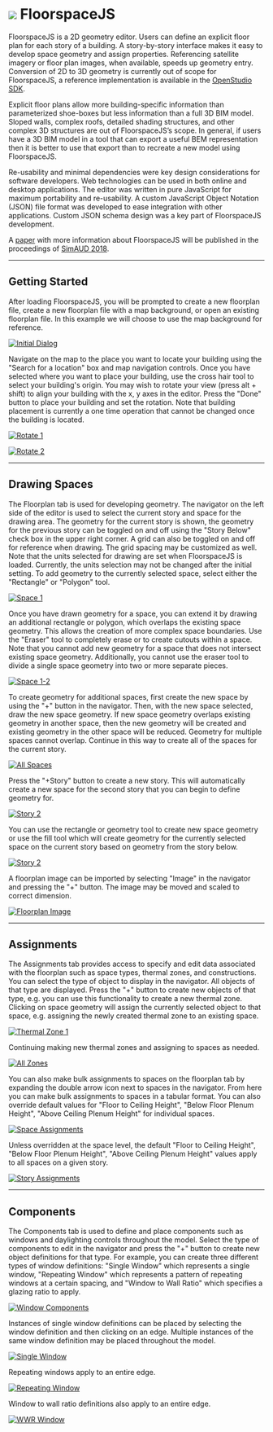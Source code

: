 # ![][1] FloorspaceJS
[1]: img/favicon-32x32.png

FloorspaceJS is a 2D geometry editor. Users can define an explicit floor plan for each story of a building. A story-by-story interface makes it easy to develop space geometry and assign properties. Referencing satellite imagery or floor plan images, when available, speeds up geometry entry. Conversion of 2D to 3D geometry is currently out of scope for FloorspaceJS, a reference implementation is available in the [OpenStudio SDK](https://www.openstudio.net/).

Explicit floor plans allow more building-specific information than parameterized shoe-boxes but less information than a full 3D BIM model. Sloped walls, complex roofs, detailed shading structures, and other complex 3D structures are out of FloorspaceJS’s scope. In general, if users have a 3D BIM model in a tool that can export a useful BEM representation then it is better to use that export than to recreate a new model using FloorspaceJS. 

Re-usability and minimal dependencies were key design considerations for software developers. Web technologies can be used in both online and desktop applications. The editor was written in pure JavaScript for maximum portability and re-usability. A custom JavaScript Object Notation (JSON) file format was developed to ease integration with other applications. Custom JSON schema design was a key part of FloorspaceJS development.

A [paper](https://www.nrel.gov/docs/fy18osti/70491.pdf) with more information about FloorspaceJS will be published in the proceedings of [SimAUD 2018](http://simaud.org/2018/).

------

## Getting Started 

After loading FloorspaceJS, you will be prompted to create a new floorplan file, create a new floorplan file with a map background, or open an existing floorplan file. In this example we will choose to use the map background for reference.  

[![Initial Dialog](img/initial_dialog.png "Initial Dialog")](img/initial_dialog.png)

Navigate on the map to the place you want to locate your building using the "Search for a location" box and map navigation controls. Once you have selected where you want to place your building, use the cross hair tool to select your building's origin.  You may wish to rotate your view (press alt + shift) to align your building with the x, y axes in the editor.  Press the "Done" button to place your building and set the rotation.  Note that building placement is currently a one time operation that cannot be changed once the building is located.

[![Rotate 1](img/rotate1.png "Rotate 1")](img/rotate1.png)

[![Rotate 2](img/rotate2.png "Rotate 2")](img/rotate2.png)

------

## Drawing Spaces

The Floorplan tab is used for developing geometry. The navigator on the left side of the editor is used to select the current story and space for the drawing area.  The geometry for the current story is shown, the geometry for the previous story can be toggled on and off using the "Story Below" check box in the upper right corner.  A grid can also be toggled on and off for reference when drawing.  The grid spacing may be customized as well.  Note that the units selected for drawing are set when FloorspaceJS is loaded.  Currently, the units selection may not be changed after the initial setting.  To add geometry to the currently selected space, select either the "Rectangle" or "Polygon" tool.

[![Space 1](img/space1.png "Space 1")](img/space1.png)

Once you have drawn geometry for a space, you can extend it by drawing an additional rectangle or polygon, which overlaps the existing space geometry.  This allows the creation of more complex space boundaries.  Use the "Eraser" tool to completely erase or to create cutouts within a space. Note that you cannot add new geometry for a space that does not intersect existing space geometry.  Additionally, you cannot use the eraser tool to divide a single space geometry into two or more separate pieces. 

[![Space 1-2](img/space1-2.png "Space 1-2")](img/space1-2.png)

To create geometry for additional spaces, first create the new space by using the "+" button in the navigator.  Then, with the new space selected, draw the new space geometry.  If new space geometry overlaps existing geometry in another space, then the new geometry will be created and existing geometry in the other space will be reduced.  Geometry for multiple spaces cannot overlap.  Continue in this way to create all of the spaces for the current story.

[![All Spaces](img/all_spaces.png "All Spaces")](img/all_spaces.png)

Press the "+Story" button to create a new story.  This will automatically create a new space for the second story that you can begin to define geometry for.  

[![Story 2](img/story2.png "Story 2")](img/story2.png)

You can use the rectangle or geometry tool to create new space geometry or use the fill tool which will create geometry for the currently selected space on the current story based on geometry from the story below.

[![Story 2](img/story2-2.png "Story 2")](img/story2-2.png)

A floorplan image can be imported by selecting "Image" in the navigator and pressing the "+" button.  The image may be moved and scaled to correct dimension.

[![Floorplan Image](img/floorplan_image.png "Floorplan Image")](img/floorplan_image.png)

------

## Assignments

The Assignments tab provides access to specify and edit data associated with the floorplan such as space types, thermal zones, and constructions.  You can select the type of object to display in the navigator.  All objects of that type are displayed.  Press the "+" button to create new objects of that type, e.g. you can use this functionality to create a new thermal zone.  Clicking on space geometry will assign the currently selected object to that space, e.g. assigning the newly created thermal zone to an existing space.

[![Thermal Zone 1](img/thermal_zone-1.png "Thermal Zone 1")](img/thermal_zone-1.png)

Continuing making new thermal zones and assigning to spaces as needed.

[![All Zones](img/all_zones.png "All Zones")](img/all_zones.png)

You can also make bulk assignments to spaces on the floorplan tab by expanding the double arrow icon next to spaces in the navigator.  From here you can make bulk assignments to spaces in a tabular format.  You can also override default values for "Floor to Ceiling Height", "Below Floor Plenum Height", "Above Ceiling Plenum Height" for individual spaces.

[![Space Assignments](img/space_assignments.png "Space Assignments")](img/space_assignments.png)

Unless overridden at the space level, the default "Floor to Ceiling Height", "Below Floor Plenum Height", "Above Ceiling Plenum Height" values apply to all spaces on a given story.

[![Story Assignments](img/story_assignments.png "Story Assignments")](img/story_assignments.png)

------

## Components

The Components tab is used to define and place components such as windows and daylighting controls throughout the model. Select the type of components to edit in the navigator and press the "+" button to create new object definitions for that type.  For example, you can create three different types of window definitions: "Single Window" which represents a single window, "Repeating Window" which represents a pattern of repeating windows at a certain spacing, and "Window to Wall Ratio" which specifies a glazing ratio to apply.

[![Window Components](img/window_components.png "Window Components")](img/window_components.png)

Instances of single window definitions can be placed by selecting the window definition and then clicking on an edge.  Multiple instances of the same window definition may be placed throughout the model.

[![Single Window](img/single_window.png "Single Window")](img/single_window.png)

Repeating windows apply to an entire edge.

[![Repeating Window](img/repeating_window.png "Repeating Window")](img/repeating_window.png)

Window to wall ratio definitions also apply to an entire edge.

[![WWR Window](img/wwr_window.png "WWR Window")](img/wwr_window.png)
